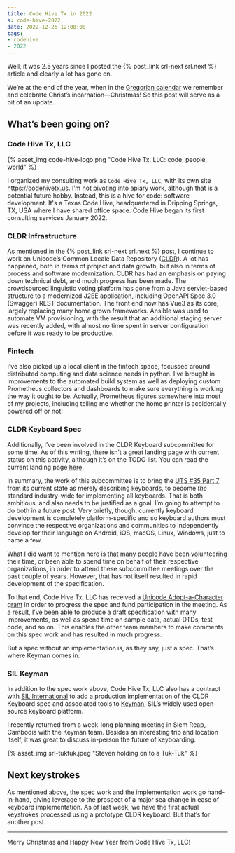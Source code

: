 ```yaml
---
title: Code Hive Tx in 2022
s: code-hive-2022
date: 2022-12-26 12:00:00
tags:
- codehive
- 2022
---
```


Well, it was 2.5 years since I posted the {% post_link srl-next srl.next %} article and clearly a lot has gone on.

We’re at the end of the year, when in the [Gregorian calendar](https://en.wikipedia.org/wiki/Gregorian_calendar) we remember and celebrate Christ’s incarnation—Christmas!  So this post will serve as a bit of an update.

##  What’s been going on?

### Code Hive Tx, LLC

{% asset_img code-hive-logo.png "Code Hive Tx, LLC: code, people, world" %}

I organized my consulting work as `Code Hive Tx, LLC`, with its own site <https://codehivetx.us>.  I’m not pivoting into apiary work, although that is a potential future hobby.  Instead, this is a hive for code: software development.  It's a Texas Code Hive, headquartered in Dripping Springs, TX, USA where I have shared office space.  Code Hive began its first consulting services January 2022.

### CLDR Infrastructure

As mentioned in the {% post_link srl-next srl.next %} post, I continue to work on Unicode’s Common Locale Data Repository ([CLDR](https://cldr.unicode.org)). A lot has happened, both in terms of project and data growth, but also in terms of process and software modernization.  CLDR has had an emphasis on paying down technical debt, and much progress has been made.  The crowdsourced linguistic voting platform has gone from a Java servlet-based structure to a modernized J2EE application, including OpenAPI Spec 3.0 (Swagger) REST documentation.  The front end now has Vue3 as its core, largely replacing many home grown frameworks.  Ansible was used to automate VM provisioning, with the result that an additional staging server was recently added, with almost no time spent in server configuration before it was ready to be productive.

### Fintech

I’ve also picked up a local client in the fintech space, focussed around distributed computing and data science needs in python.  I’ve brought in improvements to the automated build system as well as deploying custom Prometheus collectors and dashboards to make sure everything is working the way it ought to be.  Actually, Prometheus figures somewhere into most of my projects, including telling me whether the home printer is accidentally powered off or not!

### CLDR Keyboard Spec

Additionally, I’ve been involved in the CLDR Keyboard subcommittee for some time.  As of this writing, there isn’t a great landing page with current status on this activity, although it’s on the TODO list.  You can read the current landing page [here](https://cldr.unicode.org/index/keyboard-workgroup).

In summary, the work of this subcommittee is to bring the [UTS #35 Part 7](http://www.unicode.org/reports/tr35/tr35-keyboards.html#Contents) from its current state as merely describing keyboards, to become _the_ standard industry-wide for implementing all keyboards.  That is both ambitious, and also needs to be justified as a goal.  I’m going to attempt to do both in a future post. Very briefly, though, currently keyboard development is completely platform-specific and so keyboard authors must convince the respective organizations and communities to independently develop for their language on Android, iOS, macOS, Linux, Windows, just to name a few.

What I did want to mention here is that many people have been volunteering their time, or been able to spend time on behalf of their respective organizations, in order to attend these subcommittee meetings over the past couple of years.  However, that has not itself resulted in rapid development of the specification.

To that end, Code Hive Tx, LLC has received a [Unicode Adopt-a-Character grant](https://home.unicode.org/adopt-a-character/about-adopt-a-character/) in order to progress the spec and fund participation in the meeting.  As a result, I’ve been able to produce a draft specification with many improvements, as well as spend time on sample data, actual DTDs, test code, and so on.  This enables the other team members to make comments on this spec work and has resulted in much progress.

But a spec without an implementation is, as they say, just a spec. That’s where Keyman comes in.

### SIL Keyman

In addition to the spec work above, Code Hive Tx, LLC also has a contract with [SIL International](http://www.sil.org) to add a production implementation of the CLDR Keyboard spec and associated tools to [Keyman](https://keyman.com), SIL’s widely used open-source keyboard platform.

I recently returned from a week-long planning meeting in Siem Reap, Cambodia with the Keyman team.  Besides an interesting trip and location itself, it was great to discuss in-person the future of keyboarding.

{% asset_img srl-tuktuk.jpeg "Steven holding on to a Tuk-Tuk" %}

## Next keystrokes

As mentioned above, the spec work and the implementation work go hand-in-hand, giving leverage to the prospect of a major sea change in ease of keyboard implementation.  As of last week, we have the first actual keystrokes processed using a prototype CLDR keyboard.  But that’s for another post.

-----

Merry Christmas and Happy New Year from Code Hive Tx, LLC!
